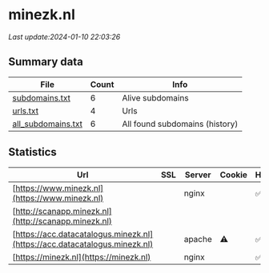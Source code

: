 # minezk.nl
*Last update:2024-01-10 22:03:26*
## Summary data
| File       | Count | Info |
|------------|-------|------|
|[subdomains.txt](/data/minezk/subdomains.txt)|6|Alive subdomains|
|[urls.txt](/data/minezk/urls.txt)|4|Urls|
|[all_subdomains.txt](/data/minezk/all_subdomains.txt)|6|All found subdomains (history)|
## Statistics
| Url | SSL | Server | Cookie | HSTS | CSP | XFO | XXP | RP | Tech |
|------------|-------|------|------|------|------|------|------|------|------|
|[https://www.minezk.nl](https://www.minezk.nl)| |nginx| |:white_check_mark: | |:warning: |:white_check_mark: | |:white_check_mark: | |:white_check_mark: | || |
|[http://scanapp.minezk.nl](http://scanapp.minezk.nl)| | | | | | | |:white_check_mark: | || |
|[https://acc.datacatalogus.minezk.nl](https://acc.datacatalogus.minezk.nl)| |apache|:warning: |:white_check_mark: | |:white_check_mark: | | |:white_check_mark: | |Apache HTTP Server H...| |
|[https://minezk.nl](https://minezk.nl)| |nginx| |:white_check_mark: | |:warning: |:white_check_mark: | |:white_check_mark: | |:white_check_mark: | || |